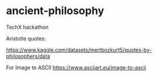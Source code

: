 # ancient-philosophy
TechX hackathon


Aristotle quotes:

https://www.kaggle.com/datasets/mertbozkurt5/quotes-by-philosophers/data


For Image to ASCII
https://www.asciiart.eu/image-to-ascii
